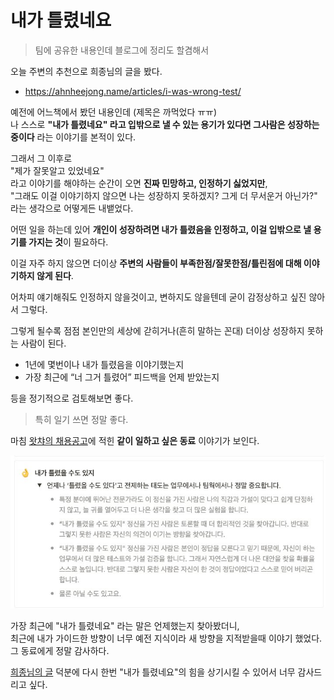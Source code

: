 # 내가 틀렸네요

> 팀에 공유한 내용인데 블로그에 정리도 할겸해서

오늘 주변의 추천으로 희종님의 글을 봤다.  

* https://ahnheejong.name/articles/i-was-wrong-test/

예전에 어느책에서 봤던 내용인데 (제목은 까먹었다 ㅠㅠ)  
나 스스로 **"내가 틀렸네요" 라고 입밖으로 낼 수 있는 용기가 있다면 그사람은 성장하는중이다** 라는 이야기를 본적이 있다.  
  
그래서 그 이후로  
"제가 잘못알고 있었네요"  
라고 이야기를 해야하는 순간이 오면 **진짜 민망하고, 인정하기 싫었지만**,  
"그래도 이걸 이야기하지 않으면 나는 성장하지 못하겠지? 그게 더 무서운거 아닌가?"  
라는 생각으로 어떻게든 내뱉었다.  
  
어떤 일을 하는데 있어 **개인이 성장하려면 내가 틀렸음을 인정하고, 이걸 입밖으로 낼 용기를 가지는 것**이 필요하다.  
  
이걸 자주 하지 않으면 더이상 **주변의 사람들이 부족한점/잘못한점/틀린점에 대해 이야기하지 않게 된다**.  
  
어차피 얘기해줘도 인정하지 않을것이고, 변하지도 않을텐데 굳이 감정상하고 싶진 않아서 그렇다.  
  
그렇게 될수록 점점 본인만의 세상에 갇히거나(흔히 말하는 꼰대) 더이상 성장하지 못하는 사람이 된다.

* 1년에 몇번이나 내가 틀렸음을 이야기했는지
* 가장 최근에 “너 그거 틀렸어” 피드백을 언제 받았는지

등을 정기적으로 검토해보면 좋다.  

> 특히 일기 쓰면 정말 좋다.

마침 [왓챠의 채용공고](https://watcha.team/fb9d1a3f-c79a-4430-8eb7-4e972027af2a)에 적힌 **같이 일하고 싶은 동료** 이야기가 보인다.

![1](./images/1.jpeg)

가장 최근에 "내가 틀렸네요" 라는 말은 언제했는지 찾아봤더니,  
최근에 내가 가이드한 방향이 너무 예전 지식이라 새 방향을 지적받을때 이야기 했었다.  
그 동료에게 정말 감사하다.  
  
[희종님의 글](https://ahnheejong.name/articles/i-was-wrong-test/) 덕분에 다시 한번 "내가 틀렸네요"의 힘을 상기시킬 수 있어서 너무 감사드리고 싶다.

